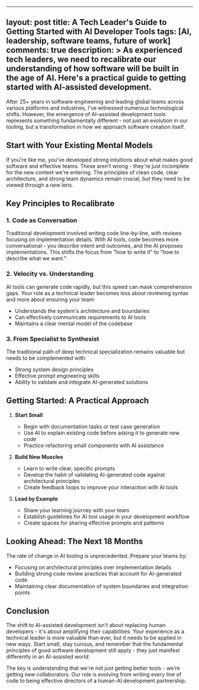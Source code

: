 
---
layout: post
title: A Tech Leader's Guide to Getting Started with AI Developer Tools
tags: [AI, leadership, software teams, future of work]
comments: true
description: >
  As experienced tech leaders, we need to recalibrate our understanding of how software will be built in the age of AI. Here's a practical guide to getting started with AI-assisted development.
---

After 25+ years in software engineering and leading global teams across various platforms and industries, I've witnessed numerous technological shifts. However, the emergence of AI-assisted development tools represents something fundamentally different - not just an evolution in our tooling, but a transformation in how we approach software creation itself.

## Start with Your Existing Mental Models

If you're like me, you've developed strong intuitions about what makes good software and effective teams. These aren't wrong - they're just incomplete for the new context we're entering. The principles of clean code, clear architecture, and strong team dynamics remain crucial, but they need to be viewed through a new lens.

## Key Principles to Recalibrate

### 1. **Code as Conversation**
Traditional development involved writing code line-by-line, with reviews focusing on implementation details. With AI tools, code becomes more conversational - you describe intent and outcomes, and the AI proposes implementations. This shifts the focus from "how to write it" to "how to describe what we want."

### 2. **Velocity vs. Understanding**
AI tools can generate code rapidly, but this speed can mask comprehension gaps. Your role as a technical leader becomes less about reviewing syntax and more about ensuring your team:
- Understands the system's architecture and boundaries
- Can effectively communicate requirements to AI tools
- Maintains a clear mental model of the codebase

### 3. **From Specialist to Synthesist**
The traditional path of deep technical specialization remains valuable but needs to be complemented with:
- Strong system design principles
- Effective prompt engineering skills
- Ability to validate and integrate AI-generated solutions

## Getting Started: A Practical Approach

1. **Start Small**
   - Begin with documentation tasks or test case generation
   - Use AI to explain existing code before asking it to generate new code
   - Practice refactoring small components with AI assistance

2. **Build New Muscles**
   - Learn to write clear, specific prompts
   - Develop the habit of validating AI-generated code against architectural principles
   - Create feedback loops to improve your interaction with AI tools

3. **Lead by Example**
   - Share your learning journey with your team
   - Establish guidelines for AI tool usage in your development workflow
   - Create spaces for sharing effective prompts and patterns

## Looking Ahead: The Next 18 Months

The rate of change in AI tooling is unprecedented. Prepare your teams by:
- Focusing on architectural principles over implementation details
- Building strong code review practices that account for AI-generated code
- Maintaining clear documentation of system boundaries and integration points

## Conclusion

The shift to AI-assisted development isn't about replacing human developers - it's about amplifying their capabilities. Your experience as a technical leader is more valuable than ever, but it needs to be applied in new ways. Start small, stay curious, and remember that the fundamental principles of good software development still apply - they just manifest differently in an AI-assisted world.

The key is understanding that we're not just getting better tools - we're getting new collaborators. Our role is evolving from writing every line of code to being effective directors of a human-AI development partnership.
